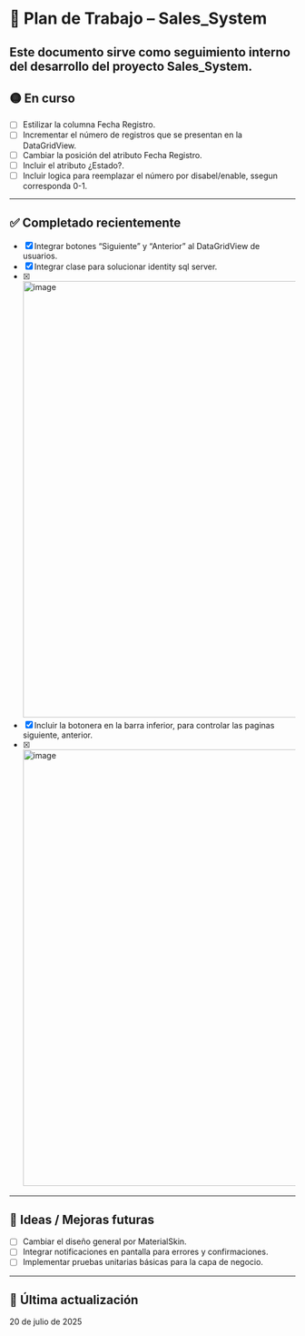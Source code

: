 # 📘 Plan de Trabajo – Sales_System

Este documento sirve como seguimiento interno del desarrollo del proyecto Sales_System.
---

## 🟡 En curso
- [ ] Estilizar la columna Fecha Registro.
- [ ] Incrementar el número de registros que se presentan en la DataGridView.
- [ ] Cambiar la posición del atributo Fecha Registro.
- [ ] Incluir el atributo ¿Estado?.
- [ ] Incluir logica para reemplazar el número por disabel/enable, ssegun corresponda 0-1.

---

## ✅ Completado recientemente
- [x] Integrar botones “Siguiente” y “Anterior” al DataGridView de usuarios.
- [x] Integrar clase para solucionar identity sql server.
- [x] <img width="1360" height="768" alt="image" src="https://github.com/user-attachments/assets/a66573c4-fbb0-4a2c-8428-b8408c7382ea" />
- [x] Incluir la botonera en la barra inferior, para controlar las paginas siguiente, anterior.
- [x] <img width="1360" height="768" alt="image" src="https://github.com/user-attachments/assets/b38e88d5-558a-4c6f-a61b-8a8428c5eb5b" />

---

## 🧠 Ideas / Mejoras futuras
- [ ] Cambiar el diseño general por MaterialSkin.
- [ ] Integrar notificaciones en pantalla para errores y confirmaciones.
- [ ] Implementar pruebas unitarias básicas para la capa de negocio.
---

## 🔄 Última actualización
20 de julio de 2025
